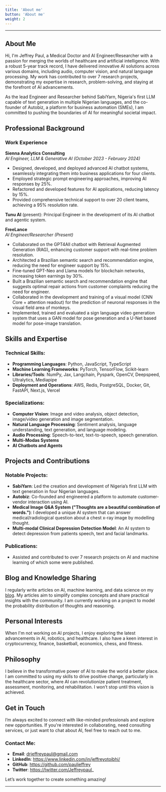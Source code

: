 ```yaml
---
title: 'About me'
button: 'About me'
weight: 2
---
```


---

## About Me

Hi, I'm Jeffrey Paul, a Medical Doctor and AI Engineer/Researcher with a passion for merging the worlds of healthcare and artificial intelligence. With a robust 5-year track record, I have delivered innovative AI solutions across various domains, including audio, computer vision, and natural language processing. My work has contributed to over 7 research projects, demonstrating my expertise in research, problem-solving, and staying at the forefront of AI advancements.

As the lead Engineer and Researcher behind SabiYarn, Nigeria's first LLM capable of text generation in multiple Nigerian languages, and the co-founder of Autobiz, a platform for business automation (SMEs), I am committed to pushing the boundaries of AI for meaningful societal impact.

## Professional Background

### Work Experience

**Sienna Analytics Consulting**  
*AI Engineer, LLM & Generative AI (October 2023 - February 2024)*  
- Designed, developed, and deployed advanced AI chatbot systems, seamlessly integrating them into business applications for four clients.
- Employed strategic prompt engineering approaches, improving AI responses by 25%.
- Refactored and developed features for AI applications, reducing latency by 15%.
- Provided comprehensive technical support to over 20 client teams, achieving a 95% resolution rate.

**Tunu AI** (present): Principal Engineer in the development of its AI chatbot and agentic system.

**FreeLance**  
*AI Engineer/Researcher (Present)*  

- Collaborated on the GPT4All chatbot with Retrieval Augmented Generation (RAG), enhancing customer support with real-time problem resolution.
- Architected a Brazilian semantic search and recommendation engine, reducing the need for engineer support by 15%.
- Fine-tuned GPT-Neo and Llama models for blockchain networks, increasing token earnings by 30%.
- Built a Brazilian semantic search and recommendation engine that suggests optimal repair actions from customer complaints reducing the need for
engineer.
- Collaborated in the development and training of a visual model (CNN Core + attention readout) for the prediction of neuronal responses in the visual field area of monkeys.
- Implemented, trained and evaluated a sign language video generation system that uses a GAN model for pose generation and a U-Net based model for pose-image translation.

## Skills and Expertise

### Technical Skills:
- **Programming Languages**: Python, JavaScript, TypeScript
- **Machine Learning Frameworks**: PyTorch, TensorFlow, Scikit-learn
- **Libraries/Tools**: NumPy, Jax, Langchain, Pyspark, OpenCV, Deepspeed, Ultralytics, Mediapipe
- **Deployment and Operations**: AWS, Redis, PostgreSQL, Docker, Git, FastAPI, Next.js, Vercel

### Specializations:
- **Computer Vision**: Image and video analysis, object detection, image/video generation and image segmentation.
- **Natural Language Processing**: Sentiment analysis, language understanding, text generation, and language modeling.
- **Audio Processing**: Speech-to-text, text-to-speech, speech generation.
- **Multi-Modas Systems**
- **AI Chatbots and Agents**

## Projects and Contributions

### Notable Projects:
- **SabiYarn**: Led the creation and development of Nigeria’s first LLM with text generation in four Nigerian languages.
- **Autobiz**: Co-founded and engineered a platform to automate customer-vendor interaction using AI.
- **Medical Image Q&A System ("Thoughts are a beautiful combination of words.")**: I developed a unique AI system that can answer medical/radiological question about a chest x-ray image by modelling thought.
- **Multi-modal Clinical Depression Detection Model**: An AI system to detect depression from patients speech, text and facial landmarks.

### Publications:
- Assisted and contributed to over 7 research projects on AI and machine learning of which some were published.

## Blog and Knowledge Sharing

I regularly write articles on AI, machine learning, and data science on my [blog](#). My articles aim to simplify complex concepts and share practical insights with the community. I am currently working on a project to model the probability distribution of thoughts and reasoning.

## Personal Interests

When I'm not working on AI projects, I enjoy exploring the latest advancements in AI, robotics, and healthcare. I also have a keen interest in cryptocurrency, finance, basketball, economics, chess, and fitness.

## Philosophy

I believe in the transformative power of AI to make the world a better place. I am committed to using my skills to drive positive change, particularly in the healthcare sector, where AI can revolutionize patient treatment, assessment, monitoring, and rehabilitation. I won’t stop until this vision is achieved.

## Get in Touch

I’m always excited to connect with like-minded professionals and explore new opportunities. If you're interested in collaborating, need consulting services, or just want to chat about AI, feel free to reach out to me.

### Contact Me:
- **Email**: drjeffreypaul@gmail.com
- **LinkedIn**: https://www.linkedin.com/in/jeffreyotoibhi/
- **GitHub**: https://github.com/pauljeffrey
- **Twitter**: https://twitter.com/Jeffreypaul_

Let’s work together to create something amazing!

---

